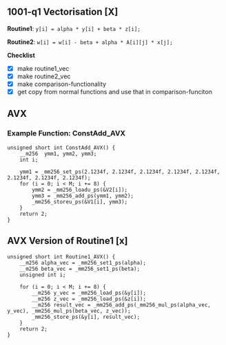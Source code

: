 
## 1001-q1 Vectorisation [X]

**Routine1**:  ``` y[i] = alpha * y[i] + beta * z[i]; ```

**Routine2**: ``` w[i] = w[i] - beta + alpha * A[i][j] * x[j]; ```

**Checklist**
- [x] make routine1_vec
- [x] make routine2_vec
- [x] make comparison-functionality
- [x] get copy from normal functions and use that in comparison-funciton

## AVX

### Example Function: ConstAdd_AVX
```
unsigned short int ConstAdd_AVX() {
    __m256  ymm1, ymm2, ymm3;
    int i;

    ymm1 = _mm256_set_ps(2.1234f, 2.1234f, 2.1234f, 2.1234f, 2.1234f, 2.1234f, 2.1234f, 2.1234f);
    for (i = 0; i < M; i += 8) {
        ymm2 = _mm256_loadu_ps(&V2[i]);
        ymm3 = _mm256_add_ps(ymm1, ymm2);
        _mm256_storeu_ps(&V1[i], ymm3);
    }
    return 2;
}

```

## AVX Version of Routine1 [x]
```
unsigned short int Routine1_AVX() {
    __m256 alpha_vec = _mm256_set1_ps(alpha);
    __m256 beta_vec = _mm256_set1_ps(beta);
    unsigned int i;

    for (i = 0; i < M; i += 8) {
        __m256 y_vec = _mm256_load_ps(&y[i]);
        __m256 z_vec = _mm256_load_ps(&z[i]);
        __m256 result_vec = _mm256_add_ps(_mm256_mul_ps(alpha_vec, y_vec), _mm256_mul_ps(beta_vec, z_vec));
        _mm256_store_ps(&y[i], result_vec);
    }
    return 2;
}
```

